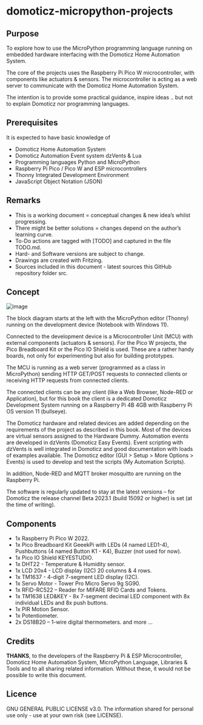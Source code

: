 # domoticz-micropython-projects

## Purpose
To explore how to use the MicroPython programming language running on embedded hardware interfacing with the Domoticz Home Automation System.

The core of the projects uses the Raspberry Pi Pico W microcontroller, with components like actuators & sensors.
The microcontroller is acting as a web server to communicate with the Domoticz Home Automation System.

The intention is to provide some practical guidance, inspire ideas .. but not to explain Domoticz nor programming languages.

## Prerequisites
It is expected to have basic knowledge of 
* Domoticz Home Automation System
* Domoticz Automation Event system dzVents & Lua
* Programming languages Python and MicroPython
* Raspberry Pi Pico / Pico W and ESP microcontrollers
* Thonny Integrated Development Environment
* JavaScript Object Notation (JSON)

## Remarks
* This is a working document = conceptual changes & new idea’s whilst progressing.
* There might be better solutions = changes depend on the author’s learning curve.
* To-Do actions are tagged with [TODO] and captured in the file TODO.md.
* Hard- and Software versions are subject to change.
* Drawings are created with Fritzing.
* Sources included in this document - latest sources this GitHub repository folder src.

## Concept
![image](https://user-images.githubusercontent.com/47274144/232204025-2bf210c4-1355-41b6-8fdf-85d3b7750874.png)

The block diagram starts at the left with the MicroPython editor (Thonny) running on the development device (Notebook with Windows 11).

Connected to the development device is a Microcontroller Unit (MCU) with external components (actuators & sensors).
For the Pico W projects, the Pico Breadboard Kit or the Pico IO Shield is used. These are a rather handy boards, not only for experimenting but also for building prototypes.

The MCU is running as a web server (programmed as a class in MicroPython) sending HTTP GET/POST requests to connected clients or receiving HTTP requests from connected clients.

The connected clients can be any client (like a Web Browser, Node-RED or Application), but for this book the client is a dedicated Domoticz Development System running on a Raspberry Pi 4B 4GB with Raspberry Pi OS version 11 (bullseye).

The Domoticz hardware and related devices are added depending on the requirements of the project as described in this book. Most of the devices are virtual sensors assigned to the Hardware Dummy.
Automation events are developed in dzVents (Domoticz Easy Events).
Event scripting with dzVents is well integrated in Domoticz and good documentation with loads of examples available.
The Domoticz editor (GUI > Setup > More Options > Events) is used to develop and test the scripts (My Automation Scripts).

In addition, Node-RED and MQTT broker mosquitto are running on the Raspberry Pi.

The software is regularly updated to stay at the latest versions – for Domoticz the release channel Beta 2023.1 (build 15092 or higher) is set (at the time of writing).

## Components
*	1x Raspberry Pi Pico W 2022.
*	1x Pico Breadboard Kit GeeekPi with LEDs (4 named LED1-4), Pushbuttons (4 named Button K1 - K4), Buzzer (not used for now).
*	1x Pico IO Shield KEYESTUDIO.
*	1x DHT22 - Temperature & Humidity sensor.
*	1x LCD 20x4 - LCD display (I2C) 20 columns & 4 rows.
*	1x TM1637 - 4-digit 7-segment LED display (I2C).
*	1x Servo Motor - Tower Pro Micro Servo 9g SG90.
*	1x RFID-RC522 – Reader for MIFARE RFID Cards and Tokens.
*	1x TM1638 LED&KEY - 8x 7-segment decimal LED component with 8x individual LEDs and 8x push buttons.
*	1x PIR Motion Sensor.
*	1x Potentiometer.
*	2x DS18B20 –  1-wire digital thermometers.
and more …

## Credits
**THANKS**, to the developers of the Raspberry Pi & ESP Microcontroller, Domoticz Home Automation System, MicroPython Language, Libraries & Tools and to all sharing related information. Without these, it would not be possible to write this document.

## Licence
GNU GENERAL PUBLIC LICENSE v3.0.
The information shared for personal use only - use at your own risk (see LICENSE).

